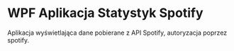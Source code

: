 # WPF Aplikacja Statystyk Spotify
Aplikacja wyświetlająca dane pobierane z API Spotify, autoryzacja poprzez spotify.